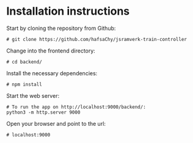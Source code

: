 # Installation instructions

Start by cloning the repository from Github:
```
# git clone https://github.com/hafsaChy/jsramverk-train-controller
```

Change into the frontend directory:
```
# cd backend/
```

Install the necessary dependencies:
```
# npm install
```

Start the web server:
```
# To run the app on http://localhost:9000/backend/:
python3 -m http.server 9000
```

Open your browser and point to the url:
```
# localhost:9000
```
